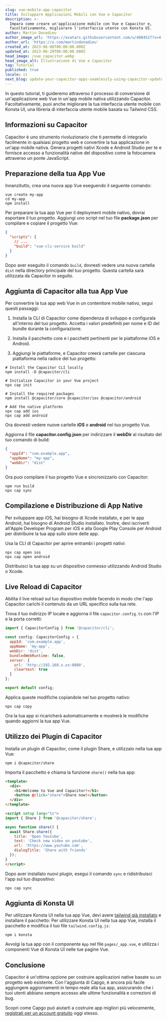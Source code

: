 ```yaml
---
slug: vue-mobile-app-capacitor
title: Sviluppare Applicazioni Mobili con Vue e Capacitor
description: >-
  Impara come creare un'applicazione mobile con Vue e Capacitor e,
  facoltativamente, migliorare l'interfaccia utente con Konsta UI.
author: Martin Donadieu
author_image_url: 'https://avatars.githubusercontent.com/u/4084527?v=4'
author_url: 'https://x.com/martindonadieu'
created_at: 2023-06-08T00:00:00.000Z
updated_at: 2023-06-29T00:00:00.000Z
head_image: /vue_capacitor.webp
head_image_alt: Illustrazione di Vue e Capacitor
tag: Tutorial
published: true
locale: it
next_blog: update-your-capacitor-apps-seamlessly-using-capacitor-updater
---
```


In questo tutorial, ti guideremo attraverso il processo di conversione di un'applicazione web Vue in un'app mobile nativa utilizzando Capacitor. Facoltativamente, puoi anche migliorare la tua interfaccia utente mobile con Konsta UI, una libreria di interfaccia utente mobile basata su Tailwind CSS.

## Informazioni su Capacitor

Capacitor è uno strumento rivoluzionario che ti permette di integrarlo facilmente in qualsiasi progetto web e convertire la tua applicazione in un'app mobile nativa. Genera progetti nativi Xcode e Android Studio per te e fornisce accesso a funzionalità native del dispositivo come la fotocamera attraverso un ponte JavaScript.

## Preparazione della tua App Vue

Innanzitutto, crea una nuova app Vue eseguendo il seguente comando:

```shell
vue create my-app
cd my-app
npm install
```

Per preparare la tua app Vue per il deployment mobile nativo, dovrai esportare il tuo progetto. Aggiungi uno script nel tuo file **package.json** per compilare e copiare il progetto Vue:

```json
{
  "scripts": {
    // ...
    "build": "vue-cli-service build"
  }
}
```

Dopo aver eseguito il comando `build`, dovresti vedere una nuova cartella `dist` nella directory principale del tuo progetto. Questa cartella sarà utilizzata da Capacitor in seguito.

## Aggiunta di Capacitor alla tua App Vue

Per convertire la tua app web Vue in un contenitore mobile nativo, segui questi passaggi:

1. Installa la CLI di Capacitor come dipendenza di sviluppo e configurala all'interno del tuo progetto. Accetta i valori predefiniti per nome e ID del bundle durante la configurazione.

2. Installa il pacchetto core e i pacchetti pertinenti per le piattaforme iOS e Android.

3. Aggiungi le piattaforme, e Capacitor creerà cartelle per ciascuna piattaforma nella radice del tuo progetto:

```shell
# Install the Capacitor CLI locally
npm install -D @capacitor/cli

# Initialize Capacitor in your Vue project
npx cap init

# Install the required packages
npm install @capacitor/core @capacitor/ios @capacitor/android

# Add the native platforms
npx cap add ios
npx cap add android
```

Ora dovresti vedere nuove cartelle **iOS** e **android** nel tuo progetto Vue.

Aggiorna il file **capacitor.config.json** per indirizzare il **webDir** al risultato del tuo comando di build:

```json
{
  "appId": "com.example.app",
  "appName": "my-app",
  "webDir": "dist"
}
```

Ora puoi compilare il tuo progetto Vue e sincronizzarlo con Capacitor:

```shell
npm run build
npx cap sync
```

## Compilazione e Distribuzione di App Native

Per sviluppare app iOS, hai bisogno di Xcode installato, e per le app Android, hai bisogno di Android Studio installato. Inoltre, devi iscriverti all'Apple Developer Program per iOS e alla Google Play Console per Android per distribuire la tua app sullo store delle app.

Usa la CLI di Capacitor per aprire entrambi i progetti nativi:

```shell
npx cap open ios
npx cap open android
```

Distribuisci la tua app su un dispositivo connesso utilizzando Android Studio o Xcode.

## Live Reload di Capacitor

Abilita il live reload sul tuo dispositivo mobile facendo in modo che l'app Capacitor carichi il contenuto da un URL specifico sulla tua rete.

Trova il tuo indirizzo IP locale e aggiorna il file `capacitor.config.ts` con l'IP e la porta corretti:

```javascript
import { CapacitorConfig } from '@capacitor/cli';

const config: CapacitorConfig = {
  appId: 'com.example.app',
  appName: 'my-app',
  webDir: 'dist',
  bundledWebRuntime: false,
  server: {
    url: 'http://192.168.x.xx:8080',
    cleartext: true
  }
};

export default config;
```

Applica queste modifiche copiandole nel tuo progetto nativo:

```shell
npx cap copy
```

Ora la tua app si ricaricherà automaticamente e mostrerà le modifiche quando aggiorni la tua app Vue.

## Utilizzo dei Plugin di Capacitor

Installa un plugin di Capacitor, come il plugin Share, e utilizzalo nella tua app Vue:

```shell
npm i @capacitor/share
```

Importa il pacchetto e chiama la funzione `share()` nella tua app:

```html
<template>
  <div>
    <h1>Welcome to Vue and Capacitor!</h1>
    <button @click="share">Share now!</button>
  </div>
</template>

<script setup lang="ts">
import { Share } from '@capacitor/share';

async function share() {
  await Share.share({
    title: 'Open Youtube',
    text: 'Check new video on youtube',
    url: 'https://www.youtube.com',
    dialogTitle: 'Share with friends'
  });
}
</script>
```

Dopo aver installato nuovi plugin, esegui il comando `sync` e ridistribuisci l'app sul tuo dispositivo:

```
npx cap sync
```

## Aggiunta di Konsta UI

Per utilizzare Konsta UI nella tua app Vue, devi avere [tailwind già installato](https://tailwindcss.com/docs/guides/vite/#vue) e installare il pacchetto:
Per utilizzare Konsta UI nella tua app Vue, installa il pacchetto e modifica il tuo file `tailwind.config.js`:

```shell
npm i konsta
```

Avvolgi la tua app con il componente `App` nel file `pages/_app.vue`, e utilizza i componenti Vue di Konsta UI nelle tue pagine Vue.

## Conclusione

Capacitor è un'ottima opzione per costruire applicazioni native basate su un progetto web esistente. Con l'aggiunta di Capgo, è ancora più facile aggiungere aggiornamenti in tempo reale alla tua app, assicurando che i tuoi utenti abbiano sempre accesso alle ultime funzionalità e correzioni di bug.

Scopri come Capgo può aiutarti a costruire app migliori più velocemente, [registrati per un account gratuito](/register/) oggi stesso.